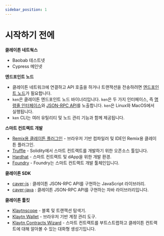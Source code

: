 ```yaml
---
sidebar_position: 1
---
```


# 시작하기 전에

**클레이튼 네트웍스**

* Baobab 테스트넷
* Cypress 메인넷

**엔드포인트 노드**

* 클레이튼 네트워크에 연결하고 API 호출을 하거나 트랜잭션을 전송하려면 [엔드포인트 노드](../../nodes/endpoint-node/endpoint-node.md)가 필요합니다.
* `ken`은 클레이튼 엔드포인트 노드 바이너리입니다. `ken`은 두 가지 인터페이스, 즉 [명령줄 인터페이스](../../nodes/references/klaytn-command.md)와 [JSON-RPC API](../../references/json-rpc/json-rpc.md)를 노출합니다. `ken`은 Linux와 MacOS에서 실행됩니다.
* `ken` CLI는 여러 유틸리티 및 노드 관리 기능과 함께 제공됩니다.

**스마트 컨트랙트 개발**

* [Remix용 클레이튼 플러그인](https://ide.klaytn.foundation) - 브라우저 기반 컴파일러 및 IDE인 Remix용 클레이튼 플러그인.
* [Truffle](https://github.com/trufflesuite/truffle) - Solidity에서 스마트 컨트랙트를 개발하기 위한 오픈소스 툴입니다.
* [Hardhat](https://hardhat.org/hardhat-runner/docs/getting-started) - 스마트 컨트랙트 및 dApp을 위한 개발 환경.
* [Foundry](https://book.getfoundry.sh/) - Foundry는 스마트 컨트랙트 개발 툴체인입니다.

**클레이튼 SDK**

* [caver-js](../../references/sdk/caver-js/caver-js.md) : 클레이튼 JSON-RPC API를 구현하는 JavaScript 라이브러리.
* [caver-java](../../references/sdk/caver-java/caver-java.md) : 클레이튼 JSON-RPC API를 구현하는 자바 라이브러리입니다.

**클레이튼 툴킷**

* [Klaytnscope](https://scope.klaytn.com/) - 블록 및 트랜잭션 탐색기.
* [Klaytn Wallet](https://wallet.klaytn.com/) - 브라우저 기반 계정 관리 도구.
* [Klaytn Contracts Wizard](https://wizard.klaytn.foundation/) - 스마트 컨트랙트를 부트스트랩하고 클레이튼 컨트랙트에 대해 알아볼 수 있는 대화형 생성기입니다.
